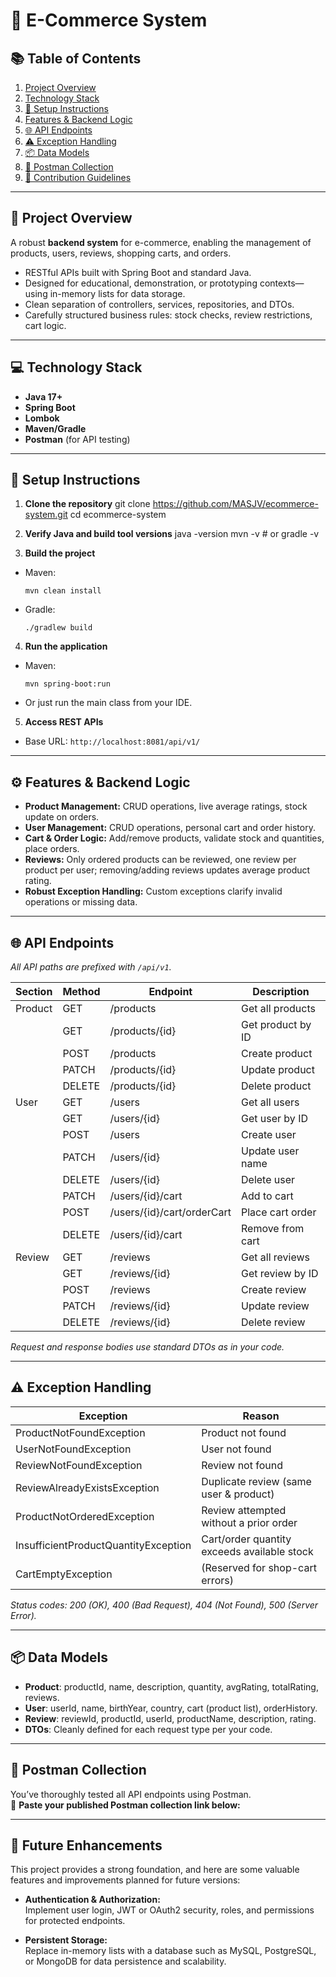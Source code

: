 # 🛒 E-Commerce System

## 📚 Table of Contents

1. [Project Overview](#project-overview)
2. [Technology Stack](#technology-stack)
3. [🚀 Setup Instructions](#setup-instructions)
4. [Features & Backend Logic](#features--backend-logic)
5. [🌐 API Endpoints](#api-endpoints)
6. [⚠️ Exception Handling](#exception-handling)
7. [📦 Data Models](#data-models)
8. [🧪 Postman Collection](#postman-collection)
9. [🤝 Contribution Guidelines](#contribution-guidelines)

---

## 📝 Project Overview

A robust **backend system** for e-commerce, enabling the management of products, users, reviews, shopping carts, and orders.

- RESTful APIs built with Spring Boot and standard Java.
- Designed for educational, demonstration, or prototyping contexts—using in-memory lists for data storage.
- Clean separation of controllers, services, repositories, and DTOs.
- Carefully structured business rules: stock checks, review restrictions, cart logic.

---

## 💻 Technology Stack

- **Java 17+**
- **Spring Boot**
- **Lombok**
- **Maven/Gradle**
- **Postman** (for API testing)

---

## 🚀 Setup Instructions

1. **Clone the repository**
   git clone https://github.com/MASJV/ecommerce-system.git
   cd ecommerce-system

2. **Verify Java and build tool versions**
   java -version
   mvn -v # or gradle -v


3. **Build the project**
- Maven:
  ```
  mvn clean install
  ```
- Gradle:
  ```
  ./gradlew build
  ```

4. **Run the application**
- Maven:
  ```
  mvn spring-boot:run
  ```
- Or just run the main class from your IDE.

5. **Access REST APIs**
- Base URL: `http://localhost:8081/api/v1/`

---

## ⚙️ Features & Backend Logic

- **Product Management:** CRUD operations, live average ratings, stock update on orders.
- **User Management:** CRUD operations, personal cart and order history.
- **Cart & Order Logic:** Add/remove products, validate stock and quantities, place orders.
- **Reviews:** Only ordered products can be reviewed, one review per product per user; removing/adding reviews updates average product rating.
- **Robust Exception Handling:** Custom exceptions clarify invalid operations or missing data.

---

## 🌐 API Endpoints

_All API paths are prefixed with `/api/v1`._

| Section  | Method | Endpoint | Description                |
|----------|--------|----------|----------------------------|
| Product  | GET    | /products | Get all products          |
|          | GET    | /products/{id} | Get product by ID         |
|          | POST   | /products | Create product            |
|          | PATCH  | /products/{id} | Update product           |
|          | DELETE | /products/{id} | Delete product           |
| User     | GET    | /users    | Get all users             |
|          | GET    | /users/{id} | Get user by ID             |
|          | POST   | /users    | Create user               |
|          | PATCH  | /users/{id} | Update user name           |
|          | DELETE | /users/{id} | Delete user                |
|          | PATCH  | /users/{id}/cart | Add to cart             |
|          | POST   | /users/{id}/cart/orderCart | Place cart order |
|          | DELETE | /users/{id}/cart | Remove from cart         |
| Review   | GET    | /reviews  | Get all reviews           |
|          | GET    | /reviews/{id} | Get review by ID         |
|          | POST   | /reviews  | Create review             |
|          | PATCH  | /reviews/{id} | Update review             |
|          | DELETE | /reviews/{id} | Delete review             |

_Request and response bodies use standard DTOs as in your code._

---

## ⚠️ Exception Handling

| Exception                            | Reason                                          |
|--------------------------------------|-------------------------------------------------|
| ProductNotFoundException             | Product not found                               |
| UserNotFoundException                | User not found                                  |
| ReviewNotFoundException              | Review not found                                |
| ReviewAlreadyExistsException         | Duplicate review (same user & product)          |
| ProductNotOrderedException           | Review attempted without a prior order          |
| InsufficientProductQuantityException | Cart/order quantity exceeds available stock     |
| CartEmptyException                   | (Reserved for shop-cart errors)                 |

_Status codes: 200 (OK), 400 (Bad Request), 404 (Not Found), 500 (Server Error)._

---

## 📦 Data Models

- **Product**: productId, name, description, quantity, avgRating, totalRating, reviews.
- **User**: userId, name, birthYear, country, cart (product list), orderHistory.
- **Review**: reviewId, productId, userId, productName, description, rating.
- **DTOs**: Cleanly defined for each request type per your code.

---

## 🧪 Postman Collection

You’ve thoroughly tested all API endpoints using Postman.  
🔗 **Paste your published Postman collection link below:**



---

## 🔮 Future Enhancements

This project provides a strong foundation, and here are some valuable features and improvements planned for future versions:

- **Authentication & Authorization:**  
  Implement user login, JWT or OAuth2 security, roles, and permissions for protected endpoints.

- **Persistent Storage:**  
  Replace in-memory lists with a database such as MySQL, PostgreSQL, or MongoDB for data persistence and scalability.